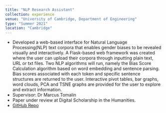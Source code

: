 ```yaml
---
title: "NLP Research Assistant"
collection: experience
venue: "University of Cambridge, Department of Engineering"
type: "Summer 2021"
location: "Cambridge"
---
```


* Developed a web-based interface for Natural Language Processing(NLP) text corpora that enables gender biases to be revealed visually and interactively. A Flask-based web framework was created where the user can upload their corpora through inputting plain text, URL or txt files. Two NLP algorithms will run, namely the Bias Score Calculation algorithm based on word embedding and sentence parsing. Bias scores associated with each token and specific sentence structures are returned to the user. Interactive pivot tables, bar graphs, word clouds, PCA and TSNE graphs are provided for the user to explore and extract information.
* Supervisor: Dr Marcus Tomalin
* Paper under review at Digital Scholarship in the Humanities.
* <a href="https://github.com/YoujingYu99/visualising_data_bias">GitHub Repo</a>